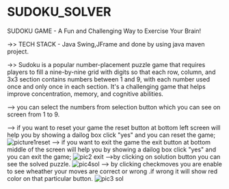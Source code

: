# SUDOKU_SOLVER
SUDOKU GAME - A Fun and Challenging Way to Exercise Your Brain!

->> TECH STACK - Java Swing,JFrame and done by using java maven project.

->> Sudoku is a popular number-placement puzzle game that requires players to fill a nine-by-nine grid with digits so that each row, column, and 3x3 section contains numbers between 1 and 9, with each number used once and only once in each section. It's a challenging game that helps improve concentration, memory, and cognitive abilities.

--> you can select the numbers from selection button which you can see on screen from 1 to 9.

--> if you want to reset your game the reset button at bottom left screen will help you by showing a dailog box click "yes" and you can reset the game;
![picture1reset](https://github.com/KalyankarPooja/SUDOKU_SOLVER/assets/136887565/51cf4b97-5b7f-4911-be0e-fe2e27a31c64)
--> if you want to exit the game the exit button at bottom middle of the screen will help you by showing a dailog box click "yes" and you can exit the game;
![pic2 exit](https://github.com/KalyankarPooja/SUDOKU_SOLVER/assets/136887565/e64752fb-8a77-4f9f-9f2b-013e667bad7a)
-->by clicking on solution button you can see the solved puzzle.
![pic4sol](https://github.com/KalyankarPooja/SUDOKU_SOLVER/assets/136887565/fb66220e-28ba-478a-abf5-a3cf46c67d6d)
--> by clicking checkmoves you are enable to see wheather your moves are correct or wrong .if wrong it will show red color on that particular button.
![pic3 sol](https://github.com/KalyankarPooja/SUDOKU_SOLVER/assets/136887565/b3c9440c-8f45-4e95-8079-90d544d2e9bb)

